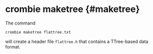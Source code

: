 # crombie maketree {#maketree}

The command

```
crombie maketree flattree.txt
```

will create a header file `flattree.h` that contains a TTree-based data format.
